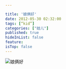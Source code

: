 ```yaml
---

title: '娘俩好'
date: 2012-05-30 02:32:00
tags: [“kid”]
categories: ["娃儿"]
published: true
hideInList: false
feature: 
isTop: false
---
```



![娘俩好](https://toshaojin.files.wordpress.com/2012/05/tumblr_m3g6kj76oi1r311ono1_640.jpg)